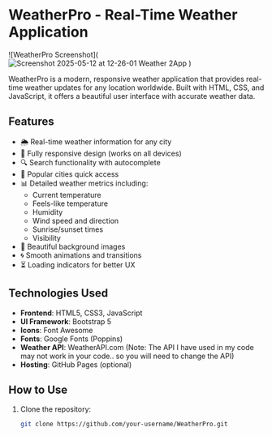 # WeatherPro - Real-Time Weather Application

![WeatherPro Screenshot](![Screenshot 2025-05-12 at 12-26-01 Weather 2App](https://github.com/user-attachments/assets/6abfd0a9-5128-4a01-9498-d2e40d5cde6c)
)

WeatherPro is a modern, responsive weather application that provides real-time weather updates for any location worldwide. Built with HTML, CSS, and JavaScript, it offers a beautiful user interface with accurate weather data.

## Features

- 🌦️ Real-time weather information for any city
- 📱 Fully responsive design (works on all devices)
- 🔍 Search functionality with autocomplete
- 📌 Popular cities quick access
- 📊 Detailed weather metrics including:
  - Current temperature
  - Feels-like temperature
  - Humidity
  - Wind speed and direction
  - Sunrise/sunset times
  - Visibility
- 🌅 Beautiful background images
- 🌀 Smooth animations and transitions
- ⏳ Loading indicators for better UX

## Technologies Used

- **Frontend**: HTML5, CSS3, JavaScript
- **UI Framework**: Bootstrap 5
- **Icons**: Font Awesome
- **Fonts**: Google Fonts (Poppins)
- **Weather API**: WeatherAPI.com (Note: The API I have used in my code may not work in your code.. so you will need to change the API)
- **Hosting**: GitHub Pages (optional)

## How to Use

1. Clone the repository:
   ```bash
   git clone https://github.com/your-username/WeatherPro.git

